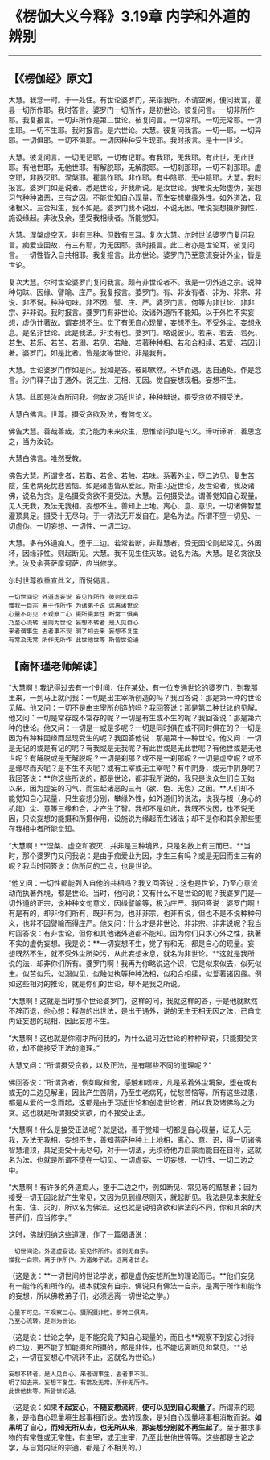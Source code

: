 # 《楞伽大义今释》3.19章 内学和外道的辨别

------

## 【《楞伽经》原文】

大慧。我念一时。于一处住。有世论婆罗门，来诣我所。不请空闲，便问我言，瞿昙一切所作耶。我时答言。婆罗门一切所作，是初世论。彼复问言。一切非所作耶。我复报言。一切非所作是第二世论。彼复问言。一切常耶。一切无常耶。一切生耶。一切不生耶。我时报言。是六世论。大慧。彼复问我言。一切一耶。一切异耶。一切俱耶。一切不俱耶。一切因种种受生现耶。我时报言。是十一世论。

大慧。彼复问言。一切无记耶，一切有记耶。有我耶，无我耶。有此世，无此世耶。有他世耶，无他世耶。有解脱耶，无解脱耶。一切刹那耶，一切不刹那耶。虚空耶，非数灭耶。涅槃耶。瞿昙作耶。非作耶。有中陰耶，无中陰耶。大慧。我时报言。婆罗门如是说者。悉是世论，非我所说。是汝世论。我唯说无始虚伪，妄想习气种种诸恶，三有之因。不能觉知自心现量，而生妄想攀缘外性。如外道法，我诸根义。三合知生，我不如是。婆罗门我不说因，不说无因。唯说妄想摄所摄性，施设缘起。非汝及余，堕受我相续者。所能觉知。

大慧。涅槃虚空灭。非有三种。但数有三耳。复次大慧。尔时世论婆罗门复问我言。痴爱业因故，有三有耶，为无因耶。我时报言。此二者亦是世论耳。彼复问言。一切性皆入自共相耶。我复报言。此亦世论。婆罗门乃至意流妄计外尘，皆是世论。

复次大慧。尔时世论婆罗门复问我言。颇有非世论者不。我是一切外道之宗。说种种句昧、因缘、譬喻、庄严。我复报言。婆罗门。有、非汝有者、非为、非宗、非说、非不说。种种句味。非不因、譬、庄、严。婆罗门言。何等为非世论、非非宗、非非说。我时报言。婆罗门有非世论。汝诸外道所不能知。以于外性不实妄想，虚伪计著故。谓妄想不生。觉了有无自心现量，妄想不生。不受外尘。妄想永息。是名非世论。此是我法。非汝有也。婆罗门。略说彼识。若来、若去、若死、若生、若乐、若苦、若溺、若见、若触、若著种种相、若和合相续、若爱、若因计著。婆罗门。如是比者。皆是汝等世论。非是我有。

大慧。世论婆罗门作如是问。我如是答。彼即默然。不辞而退。思自通处。作是念言。沙门释子出于通外。说无生、无相、无因。觉自妄想现相。妄想不生。

大慧。此即是汝向所问我。何故说习近世论，种种辩说，摄受贪欲不摄受法。

大慧白佛言。世尊。摄受贪欲及法，有何句义。

佛告大慧。善哉善哉，汝乃能为未来众生，思惟谘问如是句义。谛听谛听，善思念之，当为汝说。

大慧白佛言。唯然受教。

佛告大慧。所谓贪者，若取、若舍、若触、若味。系著外尘，堕二边见。复生苦陰，生老病死忧悲苦恼。如是诸患皆从爱起。斯由习近世论，及世论者。我及诸佛，说名为贪。是名摄受贪欲不摄受法。大慧。云何摄受法。谓善觉知自心现量。见人无我，及法无我相。妄想不生。善知上上地。离心、意、意识。一切诸佛智慧灌顶具足。摄受十无尽句。于一切法无开发自在。是名为法。所谓不堕一切见、一切虚伪、一切妄想、一切性、一切二边。

大慧。多有外道痴人，堕于二边。若常若断，非黠慧者。受无因论则起常见。外因坏，因缘非性。则起断见。大慧。我不见生住灭故。说名为法。大慧。是名贪欲及法。汝及余菩萨摩诃萨，应当修学。

尔时世尊欲重宣此义，而说偈言。

```
一切世间论 外道虚妄说 妄见作所作 彼则无自宗
惟我一自宗 离于作所作 为诸弟子说 远离诸世论
心量不可见 不观察二心 摄所摄非性 断常二俱离
乃至心流转 是则为世论 妄想不转者 是人见自心
来者谓事生 去者事不现 明了知去来 妄想不复生
有常及无常 所作无所作 此世他世等 斯皆世论通
```



## 【南怀瑾老师解读】

“大慧啊！我记得过去有一个时间，住在某处，有一位专通世论的婆罗门，到我那里来，一到马上就问我：一切是出主宰所创造的吗？我回答说：那是第一种的世论见解。他又问：一切不是由主宰所创造的吗？我回答说：那是第二种世论的见解。他又问：一切是常存或不常存的呢？一切是有生或不生的呢？我回答说：那是第六种的世论。他又问：一切是一或是多呢？一切是同时俱在或不同时俱在的？一切是因为有种种因缘而显现受生的呢？我回答他说：那是第十—种世论。他又问：一切是无记的或是有记的呢？有我或是无我呢？有此世或是无此世呢？有他世或是无他世呢？有解脱或是无解脱呢？一切是刹那？或不是一刹那呢？一切是虚空呢？或不是缘尽而灭呢？是不生不灭呢？或有主宰或无主宰呢？有中阴身，或无中阴身呢？我回答说：**你这些所说的，都是世论，都非我所说的，我只是说众生们自无始以来，因为虚妄的习气，而生起诸恶的三有（欲、色、无色）之因。**人们却不能觉知自心现量，只生妄想分别，攀缘外性，如外道们的说法，说我与根（身心的机能）尘、意等三缘和合，才产生了智。我却不是如此，我既不说因，也不说无因，只说妄想的能摄和所摄作用，设施说为缘起而生诸法；却不是你和其余那些堕在我相中者所能觉知。

“大慧啊！**涅槃、虚空和寂灭．并非是三种境界，只是名数上有三而已。**当时，那个婆罗门又问我说：是由于痴爱业为因，才生三有吗？或是无因而生三有的呢？我当时回答说：你所问的二点，也是世论。

“他又问：一切性都能列入自他的共相吗？我又回答说：这也是世论，乃至心意流动而执著外境，都是世论。当时，他问说：又有什么不是世论的呢？我婆罗门是—切外道的正宗，说种种文句意义，因缘譬喻等，极为庄严。我回答说：婆罗门啊！有是有的，却非你们所有，既非有为，也非非宗，也非有说，但也不是不说种种句义，也非不因譬喻而得庄严。他又问：什么才是非世论、非非宗、非非说呢？我当时回答说：有非世论，但你和其他诸外道都不能知。因为你们只求心外之性，执著不实的虚伪妄想。我是说：**一切妄想不生，觉了有和无，都是自心的现量。妄想既然不生，就不受外尘所染污，从此妄想永息，就名为非世论。**这就是我所说的法．却非你们所有。婆罗门啊！我再为你略说这个识，它是似来似去，似死似生。似苦似乐，似溺似见，似触似执等种种法相，似和合相续，似爱著诸因缘。例如这些相对的推论，就是你们的世论，却不是我之所说。

“大慧啊！这就是当时那个世论婆罗门，这样的问，我就这样的答，于是他就默然不辞而退，他心想：释迦的出世法，是出于通外，说的无生无相无因之法，已自觉内证妄想的现相，因此妄想不生。

“大慧啊！这也就是你刚才所问我的，为什么说习近世论的种种辩说，只能摄受贪欲，却不能接受正法的道理。”

大慧又问：“所谓摄受贪欲，以及正法，是有哪些不同的道理呢？”

佛回答说：“所谓贪者，例如取和舍，感触和嗜味，凡是系着外尘境象，堕在或有或无的二边见解里，因此产生苦阴，乃至生老病死，忧愁苦恼等。所有这些过患，都是从爱的一念而起，这都是由于习近世论和创造世论者，所以我及诸佛称之为贪。这也就是所谓摄受贪欲，而不接受正法。

“大慧啊！什么是接受正法呢？就是说，善于觉知一切都是自心现量，证见人无我，及法无我相，妄想不生，善知菩萨种种上上地相，离心、意、识，得一切诸佛智慧灌顶，具足摄受十无尽句，对于一切法，无须待他力启蒙而能自在自得，这就名为法。也就是所谓不堕在一切见、一切虚妄、一切妄想、一切性、一切二边之中。

“大慧啊！有许多的外道痴人，堕于二边之中，例如断见、常见等的黠慧者；因为接受一切无因论就产生常见，又因为见到缘尽则灭，就起断见。我法是见本来就没有生、住、灭的，所以名为佛法。这也就是说明贪欲和佛法的不同，你和其余的大菩萨们，应当修学。”

这时，佛就归纳这些道理，作了一篇偈语说：

```
一切世间论。外道虚妄说。妄见作所作。彼则无自宗。
惟我一自宗。离于作所作。为诸弟子说。远离诸世论。
```

（这是说：**一切世间的世论学说，都是虚伪妄想所生的理论而已。**他们妄见有一能作的和所作的，根本就没有自宗。佛说只有佛法一自宗，是离于所作和能作的妄想，所以佛教弟子们，必须远离一切世论之学。）

```
心量不可见。不观察二心。摄所摄非性。断常二俱离。
乃至心流转。是则为世论。
```

（这是说：世论之学，是不能究竟了知自心现量的，而且也**观察不到妄心对待的二边，更不能了知能摄和所摄的，部是非性，也不能远离断见和常见。**总之，一切在妄想心中流转不止，这就名为世论。）

```
妄想不转者。是人见自心。来者谓事生，去者事不现。
明了知去来。妄想不复生。有常及无常。所作无所作。
此世他世等。斯皆世论通。
```

（这是说：如果**不起妄心，不随妄想流转，便可以见到自心现量了**。所谓来的现象，是指自心现量境生起事相而说。去的现象，是对自心现量境事相消散而说。**如果明了自心，而知无所从去，也无所从来，那妄想分别就不再生起了**。至于推求事物的有常性或无常性，有主宰，或无主宰，乃至此世他世等等。这些都是世论之学，与自觉内证的宗通，都是了不相关的。）

